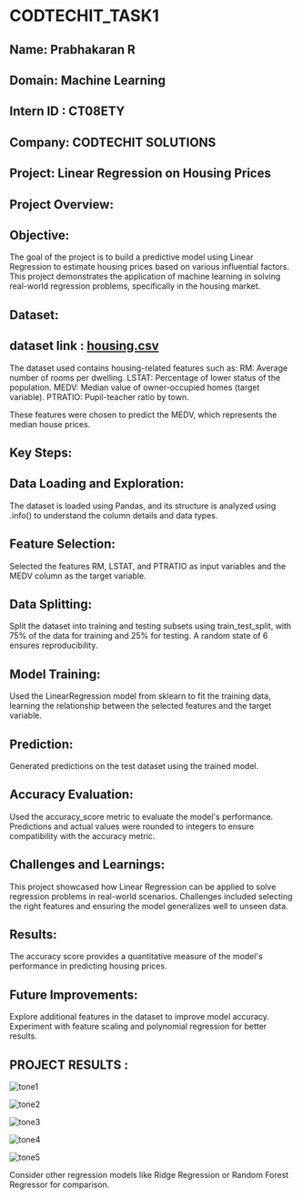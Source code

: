# CODTECHIT_TASK1

## Name: Prabhakaran R

## Domain: Machine Learning

## Intern ID : CT08ETY

## Company: CODTECHIT SOLUTIONS

## Project: Linear Regression on Housing Prices

## Project Overview:

## Objective:
The goal of the project is to build a predictive model using Linear Regression to estimate housing prices based on various influential factors. This project demonstrates the application of machine learning in solving real-world regression problems, specifically in the housing market.

## Dataset:

## dataset link : [housing.csv](https://github.com/user-attachments/files/18254708/housing.csv)


The dataset used contains housing-related features such as:
RM: Average number of rooms per dwelling.
LSTAT: Percentage of lower status of the population.
MEDV: Median value of owner-occupied homes (target variable).
PTRATIO: Pupil-teacher ratio by town.

These features were chosen to predict the MEDV, which represents the median house prices.

## Key Steps:

## Data Loading and Exploration:

The dataset is loaded using Pandas, and its structure is analyzed using .info() to understand the column details and data types.

## Feature Selection:

Selected the features RM, LSTAT, and PTRATIO as input variables and the MEDV column as the target variable.

## Data Splitting:

Split the dataset into training and testing subsets using train_test_split, with 75% of the data for training and 25% for testing. A random state of 6 ensures reproducibility.

## Model Training:

Used the LinearRegression model from sklearn to fit the training data, learning the relationship between the selected features and the target variable.

## Prediction:

Generated predictions on the test dataset using the trained model.

## Accuracy Evaluation:

Used the accuracy_score metric to evaluate the model's performance. Predictions and actual values were rounded to integers to ensure compatibility with the accuracy metric.

## Challenges and Learnings:

This project showcased how Linear Regression can be applied to solve regression problems in real-world scenarios.
Challenges included selecting the right features and ensuring the model generalizes well to unseen data.

## Results:

The accuracy score provides a quantitative measure of the model's performance in predicting housing prices.

## Future Improvements:

Explore additional features in the dataset to improve model accuracy.
Experiment with feature scaling and polynomial regression for better results.

## PROJECT RESULTS :

![tone1](https://github.com/user-attachments/assets/c7ea4b81-4479-49b9-8ee0-74e7cce5f971)

![tone2](https://github.com/user-attachments/assets/ebc5f1c2-f0cc-45ef-ada9-247941a61007)

![tone3](https://github.com/user-attachments/assets/136aa187-45f5-4e60-9f20-633a41e0b024)

![tone4](https://github.com/user-attachments/assets/9ebfe3f9-d1af-4029-a37f-6e53ab32500c)

![tone5](https://github.com/user-attachments/assets/288d6497-5646-4d98-b608-b74a39f108ef)





Consider other regression models like Ridge Regression or Random Forest Regressor for comparison.
